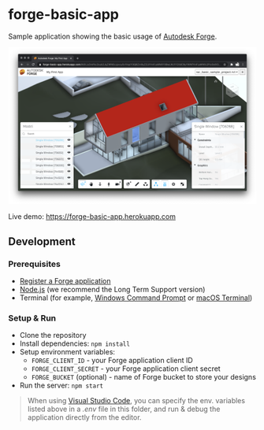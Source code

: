 # forge-basic-app

Sample application showing the basic usage of [Autodesk Forge](https://forge.autodesk.com).

![Screenshot](./screenshot.png)

Live demo: https://forge-basic-app.herokuapp.com

## Development

### Prerequisites

- [Register a Forge application](https://forge.autodesk.com/en/docs/oauth/v2/tutorials/create-app)
- [Node.js](https://nodejs.org) (we recommend the Long Term Support version)
- Terminal (for example, [Windows Command Prompt](https://en.wikipedia.org/wiki/Cmd.exe)
or [macOS Terminal](https://support.apple.com/guide/terminal/welcome/mac))

### Setup & Run

- Clone the repository
- Install dependencies: `npm install`
- Setup environment variables:
  - `FORGE_CLIENT_ID` - your Forge application client ID
  - `FORGE_CLIENT_SECRET` - your Forge application client secret
  - `FORGE_BUCKET` (optional) - name of Forge bucket to store your designs
- Run the server: `npm start`

> When using [Visual Studio Code](https://code.visualstudio.com),
you can specify the env. variables listed above in a _.env_ file in this
folder, and run & debug the application directly from the editor.